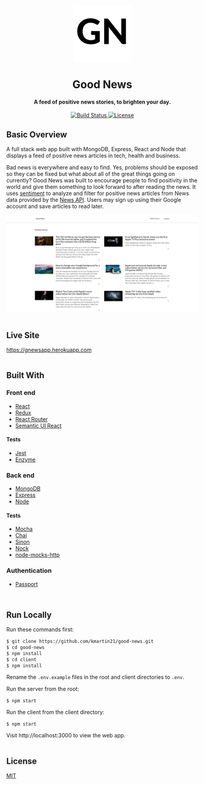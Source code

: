 <p align="center"><img src="/client/src/images/logo.png" title="Good News logo" alt="Good News logo" height="150px" width="150px"></p>
                                                                                                                                
<h1 align="center">Good News</h1> 

<h4 align="center">A feed of positive news stories, to brighten your day.</h4>

<div align="center">
  <a href="https://travis-ci.org/kmartin21/good-news">
    <img src="https://img.shields.io/travis/kmartin21/good-news/master.svg?style=flat-square"
      alt="Build Status" />
  </a>
  <a href="http://badges.mit-license.org">
    <img src="http://img.shields.io/:license-mit-blue.svg?style=flat-square"
      alt="License" />
  </a>
</div>

## Basic Overview
A full stack web app built with MongoDB, Express, React and Node that displays a feed of positive news articles in tech, health and business.
<br>

Bad news is everywhere and easy to find. Yes, problems should be exposed so they can be fixed but what about all of the great things going on currently? Good News was built to encourage people to find positivity in the world and give them something to look forward to after reading the news. It uses <a href="https://github.com/thisandagain/sentiment">sentiment</a> to analyze and filter for positive news articles from News data provided by the <a href="https://newsapi.org/">News API</a>. Users may sign up using their Google account and save articles to read later. 

![Good News screenshot](/client/src/images/Screenshot.png)
<br>
<br>

## Live Site
https://gnewsapp.herokuapp.com
<br>
<br>

## Built With
### Front end
* <a href="https://reactjs.org">React</a>
* <a href="https://redux.js.org">Redux</a>
* <a href="https://github.com/ReactTraining/react-router">React Router</a>
* <a href="https://react.semantic-ui.com/">Semantic UI React</a>
#### Tests
* <a href="https://jestjs.io">Jest</a>
* <a href="https://airbnb.io/enzyme">Enzyme</a>
### Back end
* <a href="https://www.mongodb.com">MongoDB</a>
* <a href="https://expressjs.com/">Express</a>
* <a href="https://nodejs.org/en">Node</a>
#### Tests
* <a href="https://mochajs.org">Mocha</a>
* <a href="https://www.chaijs.com">Chai</a>
* <a href="https://sinonjs.org/">Sinon</a>
* <a href="https://github.com/nock/nock">Nock</a>
* <a href="https://github.com/howardabrams/node-mocks-http">node-mocks-http</a>
### Authentication
* <a href="http://www.passportjs.org/">Passport</a>
<br>

## Run Locally
Run these commands first:
```
$ git clone https://github.com/kmartin21/good-news.git
$ cd good-news
$ npm install
$ cd client
$ npm install
```
Rename the ```.env.example``` files in the root and client directories to ```.env```.

Run the server from the root:
```
$ npm start
```

Run the client from the client directory:
```
$ npm start
```

Visit http://localhost:3000 to view the web app.
<br>
<br>

## License
<a href="https://opensource.org/licenses/mit-license.php">MIT</a>

